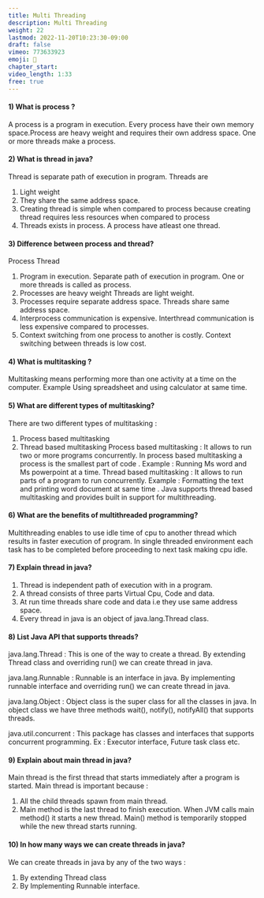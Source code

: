 ```yaml
---
title: Multi Threading
description: Multi Threading
weight: 22
lastmod: 2022-11-20T10:23:30-09:00
draft: false
vimeo: 773633923
emoji: 👋
chapter_start: 
video_length: 1:33
free: true 
---
```


#### 1) What is process ?

A process is a program in execution.
Every process have their own memory space.Process are heavy weight and requires their own address 
space. One or more threads make a process.

#### 2) What is thread in java?

Thread is separate path of execution in program.
Threads are
1) Light weight
2) They share the same address space.
3) Creating thread is simple when compared to process because creating thread requires less resources 
when compared to process
4) Threads exists in process. A process have atleast one thread.

#### 3) Difference between process and thread?

 Process Thread
1) Program in execution. Separate path of execution in program. One or 
more threads is called as process.
2) Processes are heavy weight Threads are light weight.
3) Processes require separate address space. Threads share same address space.
4) Interprocess communication is expensive. Interthread communication is less expensive 
compared to processes.
5) Context switching from one process to another 
is costly.
Context switching between threads is low cost.

#### 4) What is multitasking ?

Multitasking means performing more than one activity at a time on the computer. Example Using 
spreadsheet and using calculator at same time.

#### 5) What are different types of multitasking?

There are two different types of multitasking :

1) Process based multitasking
2) Thread based multitasking
Process based multitasking : It allows to run two or more programs concurrently. In process 
based multitasking a process is the smallest part of code .
Example : Running Ms word and Ms powerpoint at a time.
Thread based multitasking : It allows to run parts of a program to run concurrently.
Example : Formatting the text and printing word document at same time .
Java supports thread based multitasking and provides built in support for multithreading.

#### 6) What are the benefits of multithreaded programming?

Multithreading enables to use idle time of cpu to another thread which results in faster execution of 
program. In single threaded environment each task has to be completed before proceeding to next task
making cpu idle.

#### 7) Explain thread in java?

1) Thread is independent path of execution with in a program.
2) A thread consists of three parts Virtual Cpu, Code and data.
3) At run time threads share code and data i.e they use same address space.
4) Every thread in java is an object of java.lang.Thread class.

#### 8) List Java API that supports threads?
java.lang.Thread : This is one of the way to create a thread. By extending Thread class and overriding 
run() we can create thread in java.

java.lang.Runnable : Runnable is an interface in java. By implementing runnable interface and overriding 
run() we can create thread in java.

java.lang.Object : Object class is the super class for all the classes in java. In object class we have three 
methods wait(), notify(), notifyAll() that supports threads.

java.util.concurrent : This package has classes and interfaces that supports concurrent programming.
Ex : Executor interface, Future task class etc.

#### 9) Explain about main thread in java?

Main thread is the first thread that starts immediately after a program is started.
Main thread is important because :
1) All the child threads spawn from main thread.
2) Main method is the last thread to finish execution.
When JVM calls main method() it starts a new thread. Main() method is temporarily stopped while the 
new thread starts running.

#### 10) In how many ways we can create threads in java?

We can create threads in java by any of the two ways :
1) By extending Thread class
2) By Implementing Runnable interface.